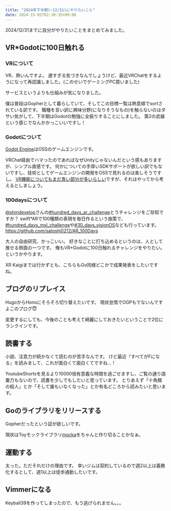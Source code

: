 ```yaml
---
title: "2024年下半期(~12/31)にやりたいこと"
date: 2024-15-01T02:30:35+09:00
---
```


2024/12/31までに自分がやりたいことをまとめてみました。

<!--more-->

## VR*Godotに100日触れる

### VRについて

VR、熱いんですよ。 遅すぎる気づきなんでしょうけど、最近VRChatをするようになって再認識しました。(このせいでゲーミングPC買いました)

サービスというよりも仕組みが気になりました。

僕は普段はGopherとして暮らしていて、そしてこの目標一覧は熱意順でsortされている訳です。 
職種を言い訳に興味分野(になりそうなもの)を触らないのはダサい気がして、下半期はGodotの勉強に全振りすることにしました。
第2の武器という感じでなんかかっこいいですし！

### Godotについて

[Godot Engine](https://godotengine.org/)はOSSのゲームエンジンです。

VRChat経由でハマったのであればなぜUnityじゃないんだという感もありますが、シンプル直感です。
何かについての手厚いSDKサポートが欲しい訳でもないですし、技術としてゲームエンジンの開発をOSSで見れるのは楽しそうですし。
[VR機能についてもまだ青い部分が多いらしい](https://www.youtube.com/watch?v=EukYL6K5WqY)ですが、それはやってから考えるとしましょう。

### 100daysについて

[@shmdevelop](https://x.com/shmdevelop)さんの[#hundred_days_ar_challenge](https://x.com/search?q=%23hundred_days_ar_challenge&src=hashtag_click)とうチャレンジをご存知ですか？
swift*ARで100種類の表現を毎日作るという施策で、[#hundred_days_msl_challenge](https://x.com/search?q=%23hundred_days_msl_challenge&src=hashtag_click)や[#30_days_visionOS](https://x.com/search?q=%2330_days_visionOS&src=hashtag_click)なども行っています。
https://github.com/satoshi0212/AR_100Days

大人の自由研究、かっこいい。
好きなことに打ち込めるというのは、人として推せる側面の一つです。
俺もVR*Godotに100日触れるチャレンジをやりたい。というかやります。

XR Kaigiまでは行かずとも、こちらもGo同様どこかで成果発表をしたいですね。

## ブログのリプレイス

HugoからHonoにそろそろ切り替えたいです。
現状怠惰でOGPもでないんですよこのブログ😇

変更するにしても、今後のことも考えて綺麗にしておきたいということで2位にランクインです。


## 読書する

小説、注意力が続かなくて読むのが苦手なんです。
けど最近『すべてがFになる』を読みまして、これが面白くて面白くてですね...！

YoutubeShortsを見るより10000倍有意義な時間を過ごせますし、ご覧の通り語彙力もないので、読書を少しでもしたいと思っています。 
とりあえず「十角館の殺人」とか「そして誰もいなくなった」とか有名どころから読みたいと思います。

## Goのライブラリをリリースする

Gopherだったという証が欲しいです。

現状はToyモックライブラリ[mocka](https://github.com/karamaru-alpha/mocka)をちゃんと作り切ることかなぁ。


## 運動する

太った。ただそれだけの理由です。
幸いジムは契約しているので週2以上は義務化するとして、週1以上は徒歩通勤したいです。

## Vimmerになる

Keyball39を作ってしまったので、もう逃げられません。。。
